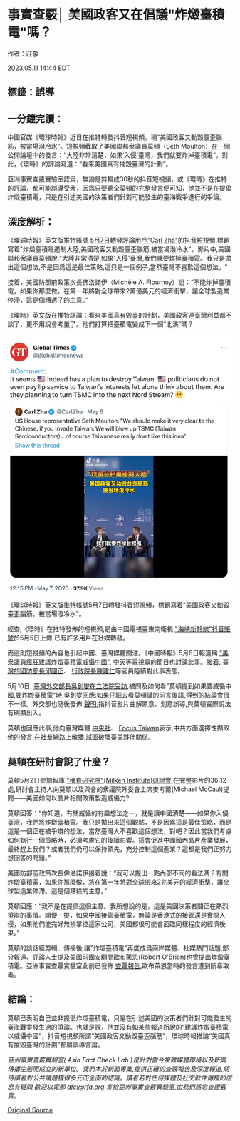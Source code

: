 # 事實查覈│ 美國政客又在倡議"炸燬臺積電"嗎？

作者：莊敬

2023.05.11 14:44 EDT

## 標籤：誤導

## 一分鐘完讀：

中國官媒《環球時報》近日在推特轉發抖音短視頻，稱“美國政客又動毀臺歪腦筋，被當場潑冷水”。短視頻截取了美國聯邦衆議員莫頓（Seth Moulton）在一個公開論壇中的發言：“大陸非常清楚，如果‘入侵’臺灣，我們就要炸掉臺積電”。對此，《環時》的評論寫道：“看來美國真有摧毀臺灣的計劃”。

亞洲事實查覈實驗室認爲，無論是剪輯成30秒的抖音短視頻，或《環時》在推特的評論，都可能誤導受衆，因爲只要聽全莫頓的完整發言便可知，他並不是在提倡炸燬臺積電，只是在引述美國的決策者們針對可能發生的臺海戰爭進行的爭論。

## 深度解析：

《環球時報》英文版推特賬號 [5月7日轉發評論用戶"Carl Zha"的抖音短視頻](https://twitter.com/globaltimesnews/status/1655063897697824768),標題寫着"炸燬臺積電遏制大陸,美國政客又動毀臺歪腦筋,被當場潑冷水"。影片中,美國聯邦衆議員莫頓說:"大陸非常清楚,如果'入侵'臺灣,我們就要炸掉臺積電。我只是拋出這個想法,不是因爲這是最佳策略,這只是一個例子,當然臺灣不喜歡這個想法。"

接着，美國防部前政策次長佛洛諾伊（Michèle A. Flournoy）說：“不能炸掉臺積電，如果你那麼做，在第一年將對全球帶來2萬億美元的經濟衝擊，讓全球製造業停滯，這是個糟透了的主意。”

《環時》英文版在推特評論：看來美國真有毀臺的計劃，美國政客連臺灣利益都不談了，更不用說會考量了。他們打算把臺積電變成下一個“北溪”嗎？

![《環球時報》英文版推特帳號5月7日轉發抖音短視頻，標題寫着“美國政客又動毀臺歪腦筋，被當場潑冷水”。](images/C5LPO7AE252W6RWY46MYGRICR4.png)

《環球時報》英文版推特帳號5月7日轉發抖音短視頻，標題寫着“美國政客又動毀臺歪腦筋，被當場潑冷水”。

經查,《環時》在推特發佈的短視頻,是由中國電視臺東南衛視 ["海峽新幹線"抖音賬號](https://www.douyin.com/video/7229591717052271909)於5月5日上傳,已有許多用戶在社媒轉發。

而這則短視頻的內容也引起中國、臺灣媒體關注。《中國時報》5月6日報道稱 ["美衆議員瘋狂建議炸燬臺積電威懾中國"](https://www.chinatimes.com/newspapers/20230506000318-260119?chdtv), [中天](https://www.youtube.com/watch?v=ZpcrmmohCuc)等電視臺的節目也討論此事。接着, [臺灣的國防部長邱國正](https://www.cna.com.tw/news/aipl/202305080047.aspx)、 [行政院長陳建仁](https://udn.com/news/story/7240/7152500?from=udn-ch1_breaknews-1-cate6-news)等官員陸續對此事表態。

5月10日, [臺灣外交部長吳釗燮在立法院受訪](https://www.cna.com.tw/news/aipl/202305100033.aspx),被問及如何看"莫頓提到如果要威懾中國,要炸燬臺積電"時,吳釗燮回應:如果仔細去看莫頓講的前言後語,得到的結論會很不一樣。外交部也隨後發佈 [聲明](https://www.mofa.gov.tw/News_Content.aspx?n=95&sms=73&s=114642),指抖音影片曲解原意、刻意誤導,與莫頓實際說法有明顯出入。

莫頓也回應此事,他向臺灣媒體 [中央社](https://www.cna.com.tw/news/aipl/202305110080.aspx)、 [Focus Taiwan](https://focustaiwan.tw/politics/202305110005)表示,中共方面選擇性擷取他的發言,在社羣網路上散播,試圖破壞臺美夥伴關係。

## 莫頓在研討會說了什麼？

莫頓5月2日參加智庫 ["梅肯研究院"(Milken Institute)研討會](https://milkeninstitute.org/panel/14484/united-states-and-china-navigating-strategic-competition-invite-only),在完整影片的36:12處,研討會主持人向莫頓以及與會的衆議院外委會主席麥考爾(Michael McCaul)提問——美國如何以晶片相關政策製造威懾力?

莫頓回答：“你知道，有關威懾的有趣想法之一，就是讓中國清楚——如果你入侵臺灣，我們將炸燬臺積電。我只是拋出來這個觀點，不是因爲這是最佳策略，而是這是一個正在被爭辯的想法，當然臺灣人不喜歡這個想法，對吧？因此當我們考慮如何執行一個策略時，必須考慮它的後續影響。這會促進中國國內晶片產業發展，最終趕上我們？或者我們仍可以保持領先，充分控制這個產業？這都是我們正努力想回答的問題。”

美國防部前政策次長佛洛諾伊接着說：“我可以提出一點內部不同的看法嗎？有關炸燬臺積電，如果你那麼做，將在第一年將對全球帶來2兆美元的經濟衝擊，讓全球製造業停滯。這是個糟糕的主意。”

莫頓回應：“我不是在提倡這個主意。我所想說的是，這是美國決策者間正在熱烈爭辯的事情。順便一提，如果中國接管臺積電，無論是香港式的接管還是實際入侵，如果他們能完好無損掌控這家公司，美國都很可能會面臨同樣程度的經濟後果。”

莫頓的談話經剪輯、傳播後,讓"炸燬臺積電"再度成爲兩岸媒體、社媒熱門話題,部分報道、評論人士提及美國前國安顧問歐布萊恩(Robert O'Brien)也曾提出炸燬臺積電。亞洲事實查覈實驗室此前已發佈 [查覈報吿](2023-04-07_事實查覈｜白宮前高官鼓吹“毀臺積電”計劃嗎？他的原話是什麼？.md),歐布萊恩當時的發言遭到斷章取義。

## 結論：

莫頓已表明自己並非提倡炸燬臺積電，只是在引述美國的決策者們針對可能發生的臺海戰爭發生過的爭論。也就是說，他並沒有如某些報道所說的“建議炸燬臺積電以威懾中國”，抖音短視頻所謂“美國政客又動毀臺歪腦筋”，環球時報推論“美國真有摧毀臺灣的計劃”都屬誤導言論。

*亞洲事實查覈實驗室(* *Asia Fact Check Lab* *)是針對當今複雜媒體環境以及新興傳播生態而成立的新單位。我們本於新聞專業,提供正確的查覈報告及深度報道,期待讀者對公共議題獲得多元而全面的認識。讀者若對任何媒體及社交軟件傳播的信息有疑問,歡迎以電郵* *afcl@rfa.org* *寄給亞洲事實查覈實驗室,由我們爲您查證覈實。*



[Original Source](https://www.rfa.org/mandarin/shishi-hecha/hc-05112023142510.html)